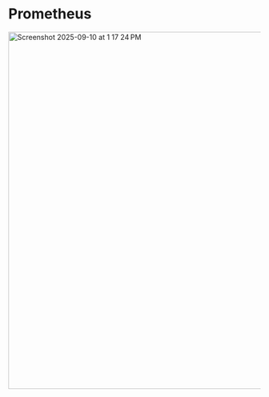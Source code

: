 # Prometheus

<img width="1427" height="714" alt="Screenshot 2025-09-10 at 1 17 24 PM" src="https://github.com/user-attachments/assets/0d88c1d4-1c59-4f7b-b8fb-5abf7608e50b" />

